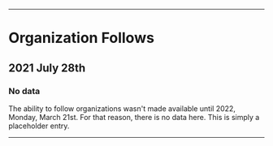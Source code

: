 
***

# Organization Follows

## 2021 July 28th

### No data

The ability to follow organizations wasn't made available until 2022, Monday, March 21st. For that reason, there is no data here. This is simply a placeholder entry.

***
